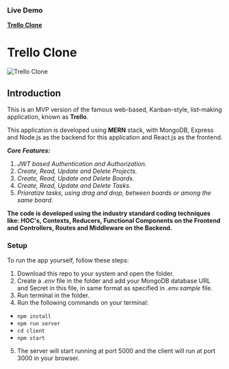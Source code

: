 ### Live Demo
[**Trello Clone**](https://mern-trello-clone.herokuapp.com/)

# Trello Clone

![Trello Clone](https://i.ibb.co/FzqwncW/All-Projects.png)

## Introduction
This is an MVP version of the famous web-based, Kanban-style, list-making application, known as **Trello**.

This application is developed using **MERN** stack, with MongoDB, Express and Node.js as the backend for this application and React.js as the frontend.

**_Core Features:_**
1. _JWT based Authentication and Authorization._
2. _Create, Read, Update and Delete Projects._
3. _Create, Read, Update and Delete Boards._
4. _Create, Read, Update and Delete Tasks._
5. _Prioratize tasks, using drag and drop, between boards or among the same board._

**The code is developed using the industry standard coding techniques like: HOC's, Contexts, Reducers, Functional Components on the Frontend and Controllers, Routes and Middleware on the Backend.**  
### Setup
To run the app yourself, follow these steps:
1. Download this repo to your system and open the folder.
2. Create a _.env_ file in the folder and add your MongoDB database URL and Secret in this file, in same format as specified in _.env.sample_ file.
3. Run terminal in the folder.
4. Run the following commands on  your terminal:
  - ```npm install```
  - ```npm run server```
  - ```cd client```
  - ```npm start```
5. The server will start running at port 5000 and the client will run at port 3000 in your browser.

